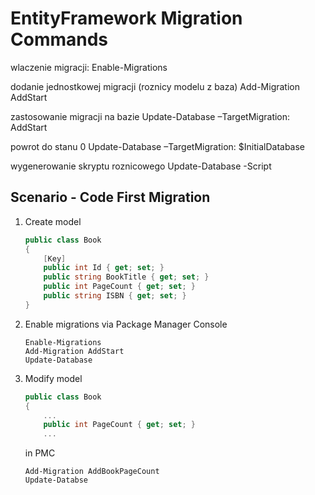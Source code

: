 # EntityFramework Migration Commands

wlaczenie migracji:
Enable-Migrations
	
dodanie jednostkowej migracji (roznicy modelu z baza)
Add-Migration AddStart

zastosowanie migracji na bazie
Update-Database –TargetMigration: AddStart
 
powrot do stanu 0
Update-Database –TargetMigration: $InitialDatabase
 
wygenerowanie skryptu roznicowego
Update-Database -Script

## Scenario - Code First Migration

1. Create model
    ```csharp
    public class Book
    {
        [Key]
        public int Id { get; set; }
        public string BookTitle { get; set; }
        public int PageCount { get; set; }
        public string ISBN { get; set; }
    }
    ```

2. Enable migrations via Package Manager Console
    ```
    Enable-Migrations
    Add-Migration AddStart
    Update-Database
    ```

3. Modify model
    ```csharp
    public class Book
    {
        ...
        public int PageCount { get; set; }
        ...
    ```

    in PMC

    ```
    Add-Migration AddBookPageCount
    Update-Databse
    ```